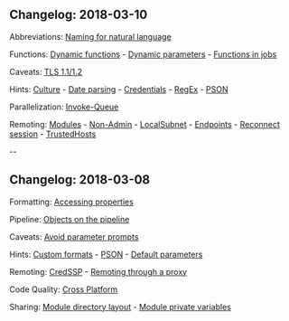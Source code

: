 <!-- .slide: id="changelog" -->

## Changelog: 2018-03-10

Abbreviations: [Naming for natural language](#/language)

Functions: [Dynamic functions](#/dynamic_functions) - [Dynamic parameters](#/dynamic_parameters) - [Functions in jobs](#/job_functions)

Caveats: [TLS 1.1/1.2](#/tls)

Hints: [Culture](#/culture) - [Date parsing](#/datetime) - [Credentials](#/credentials) - [RegEx](#/regex) - [PSON](#/pson)

Parallelization: [Invoke-Queue](#/invoke-queue)

Remoting: [Modules](#/remote_module) - [Non-Admin](#/non_admin) - [LocalSubnet](#/LocalSubnet) - [Endpoints](#/pssessionconfiguration) - [Reconnect session](#/reconnect) - [TrustedHosts](#/trustedhosts)

--

## Changelog: 2018-03-08

Formatting: [Accessing properties](#/properties)

Pipeline: [Objects on the pipeline](#/ByProperty)

Caveats: [Avoid parameter prompts](#/parameter_prompt)

Hints: [Custom formats](#/custom_formats) - [PSON](#/pson) - [Default parameters](#/psdefaultparametervalues)

Remoting: [CredSSP](#/credssp) - [Remoting through a proxy](#/remoting_proxy)

Code Quality: [Cross Platform](#/cross_platform)

Sharing: [Module directory layout](#/module_layout) - [Module private variables](#/module_variables)
